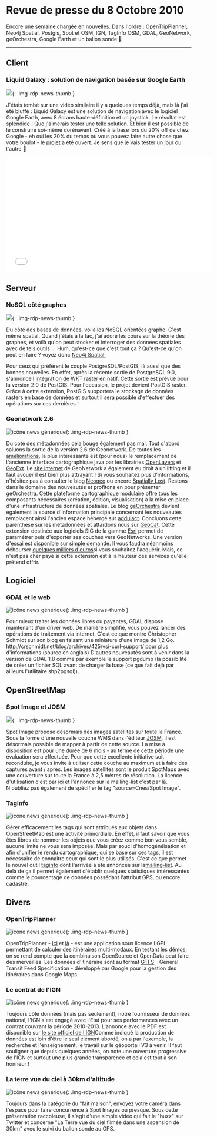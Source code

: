 # Revue de presse du 8 Octobre 2010

Encore une semaine chargée en nouvelles. Dans l'ordre : OpenTripPlanner, Neo4j Spatial, Postgis, Spot et OSM, IGN, TagInfo OSM, GDAL, GeoNetwork, geOrchestra, Google Earth et un ballon sonde :slightly_smiling_face:

----

## Client

### Liquid Galaxy : solution de navigation basée sur Google Earth

![](https://cdn.geotribu.fr/img/logos-icones/entreprises_association/google/googleearth.png){: .img-rdp-news-thumb }

J'étais tombé sur une vidéo similaire il y a quelques temps déjà, mais là j'ai été bluffé : Liquid Galaxy est une solution de navigation avec le logiciel Google Earth, avec 8 écrans haute-définition et un joystick. Le résultat est splendide ! Que j'aimerais tester une telle solution. Et bien il est possible de le construire soi-même dorénavant. Créé à la base lors du 20% off de chez Google - eh oui les 20% du temps où vous pouvez faire autre chose que votre boulot - le [projet](http://code.google.com/p/liquid-galaxy/) a été ouvert. Je sens que je vais tester un jour ou l'autre :slightly_smiling_face:

<iframe width="560" height="315" src="//www.youtube.com/embed/2VonXkA6YYg?rel=0" frameborder="0" allowfullscreen></iframe>

## Serveur

### NoSQL côté graphes

![](https://cdn.geotribu.fr/img/logos-icones/programmation/database.png){: .img-rdp-news-thumb }

Du côté des bases de données, voilà les NoSQL orientées graphe. C'est même spatial. Quand j'étais à la fac, j'ai adoré les cours sur la théorie des graphes, et voilà qu'on peut stocker et interroger des données spatiales avec de tels outils ... Hum, qu'est-ce que c'est tout ça ? Qu'est-ce qu'on peut en faire ? voyez donc [Neo4j Spatial.](http://wiki.neo4j.org/content/Neo4j_Spatial)

Pour ceux qui préfèrent le couple PostgreSQL/PostGIS, là aussi que des bonnes nouvelles. En effet, après la récente sortie de PostgreSQL 9.0, s'annonce [l'intégration de WKT raster](http://trac.osgeo.org/postgis/wiki/WKTRaster) en natif. Cette sortie est prévue pour la version 2.0 de PostGIS. Pour l'occasion, le projet devient PostGIS raster. Grâce à cette extension, PostGIS supportera le stockage de données rasters en base de données et surtout il sera possible d'effectuer des opérations sur ces dernières !

### Geonetwork 2.6

![icône news générique](https://cdn.geotribu.fr/img/internal/icons-rdp-news/news.png "News Geotribu"){: .img-rdp-news-thumb }

Du coté des métadonnées cela bouge également pas mal. Tout d'abord saluons la sortie de la version 2.6 de Geonetwork. De toutes les [améliorations](http://www.ticheler.net/node/22), la plus intéressante est (pour nous) le remplacement de l'ancienne interface cartographique java par les librairies [OpenLayers](https://openlayers.org/) et [GeoExt](http://www.geoext.org/). Le [site internet](http://geonetwork-opensource.org/) de GeoNetwork a également eu droit à un lifting et il faut avouer il est bien plus attrayant ! Si vous souhaitez plus d'informations, n'hésitez pas à consulter le blog [Neogeo](http://www.neogeo-online.net/blog/archives/404/) ou encore [Spatially Lost](http://www.ticheler.net/node/22). Restons dans le domaine des nouveautés et profitons en pour présenter geOrchestra. Cette plateforme cartographique modulaire offre tous les composants nécessaires (création, édition, visualisation) à la mise en place d'une infrastructure de données spatiales. Le blog [geOrchestra](http://blog.georchestra.org/) devient également la source d'information principale concernant les nouveautés remplacent ainsi l'ancien espace hébergé sur [addulact](https://adullact.net/projects/georchestra/). Concluons cette parenthèse sur les métadonnées et attardons nous sur [GeoCat](http://www.geocat.net/). Cette extension destinée aux logiciels SIG de la gamme [Esri](http://www.esri.com/) permet de paramétrer puis d'exporter ses couches vers GeoNetworks. Une version d'essai est disponible sur [simple demande](http://www.geocat.net/bridge/try-now). Il vous faudra néanmoins débourser [quelques milliers d'euros](http://www.geocat.net/bridge/order-now)si vous souhaitez l'acquérir. Mais, ce n'est pas cher payé si cette extension est à la hauteur des services qu'elle prétend offrir.

## Logiciel

### GDAL et le web

![icône news générique](https://cdn.geotribu.fr/img/internal/icons-rdp-news/news.png "News Geotribu"){: .img-rdp-news-thumb }

Pour mieux traiter les données libres ou payantes, GDAL dispose maintenant d'un driver web. De manière simplifié, vous pouvez lancer des opérations de traitement via internet. C'est ce que montre Christopher Schmidt sur son blog en faisant une miniature d'une image de 1,2 Go. <http://crschmidt.net/blog/archives/425/vsi-curl-support/> pour plus d'informations (source en anglais) D'autres nouveautés sont à venir dans la version de GDAL 1.8 comme par exemple le support pgdump (la possibilité de créer un fichier SQL avant de charger la base (ce que fait déjà par ailleurs l'utilitaire shp2pgsql)).

## OpenStreetMap

### Spot Image et JOSM

![](https://cdn.geotribu.fr/img/logos-icones/entreprises_association/spot_image.jpg){: .img-rdp-news-thumb }

Spot Image propose désormais des images satellites sur toute la France. Sous la forme d'une nouvelle couche WMS dans l'éditeur [JOSM](https://wiki.openstreetmap.org/wiki/JOSM), il est désormais possible de mapper à partir de cette source. La mise à disposition est pour une durée de 6 mois - au terme de cette période une évaluation sera effectuée. Pour que cette excellente initiative soit reconduite, je vous invite à utiliser cette couche au maximum et à faire des captures avant / après. Les images satellites sont le produit SpotMaps avec une couverture sur toute la France à 2,5 mètres de résolution. La licence d'utilisation c'est par [ici](http://www.youmapps.org/licenses/EULA-OSM-fr.html) et l'annonce sur la mailing-list c'est par [là](http://lists.openstreetmap.org/pipermail/talk-fr/2010-October/027453.html). N'oubliez pas également de spécifier le tag "source=Cnes/Spot Image".

### TagInfo

![icône news générique](https://cdn.geotribu.fr/img/internal/icons-rdp-news/news.png "News Geotribu"){: .img-rdp-news-thumb }

Gérer efficacement les tags qui sont attribués aux objets dans OpenStreetMap est une activité primordiale. En effet, il faut savoir que vous êtes libres de nommer les objets que vous créez comme bon vous semble, aucune limite ne vous sera imposée. Mais par souci d'homogénéisation et afin d'unifier le rendu cartographique, qui se base sur ces tags, il est nécessaire de connaitre ceux qui sont le plus utilisés. C'est ce que permet le nouvel outil [taginfo](http://taginfo.openstreetmap.de/) dont l'arrivée a été annoncée sur la[mailing-list](Openhttp://lists.openstreetmap.org/pipermail/talk-fr/2010-October/027486.html). Au delà de ça il permet également d'établir quelques statistiques intéressantes comme le pourcentage de données possédant l'attribut GPS, ou encore cadastre.

## Divers

### OpenTripPlanner

![icône news générique](https://cdn.geotribu.fr/img/internal/icons-rdp-news/news.png "News Geotribu"){: .img-rdp-news-thumb }

OpenTripPlanner - [ici](http://opentripplanner.org/) et [là](http://opentripplanner.com/) - est une application sous licence LGPL permettant de calculer des itinéraires multi-modaux. En testant les [démos](http://opentripplanner.com/demos), on se rend compte que la combinaison OpenSource et OpenData peut faire des merveilles. Les données d'itinéraire sont au format [GTFS](http://code.google.com/intl/fr/transit/spec/transit_feed_specification.html) - General Transit Feed Specification - développé par Google pour la gestion des itinéraires dans Google Maps.

### Le contrat de l'IGN

![icône news générique](https://cdn.geotribu.fr/img/internal/icons-rdp-news/news.png "News Geotribu"){: .img-rdp-news-thumb }

Toujours côté données (mais pas seulement), notre fournisseur de données national, l'IGN s'est engagé avec l'Etat pour ses performances avec un contrat couvrant la période 2010-2013. L'annonce avec le PDF est disponible sur [le site officiel de l'IGN](http://www.ign.fr/institut/53/publications/contrat-d-objectifs-de-performance.htm)Comme indiqué la production de données est loin d'être le seul élément abordé, on a par l'exemple, la recherche et l'enseignement, le travail sur le géoportail V3 à venir. Il faut souligner que depuis quelques années, on note une ouverture progressive de l'IGN et surtout une plus grande transparence et cela est tout à son honneur !

### La terre vue du ciel à 30km d'altitude

![icône news générique](https://cdn.geotribu.fr/img/internal/icons-rdp-news/news.png "News Geotribu"){: .img-rdp-news-thumb }

Toujours dans la catégorie du "fait maison", envoyez votre caméra dans l'espace pour faire concurrence à Spot Images ou presque. Sous cette présentation raccoleuse, il s'agit d'une simple vidéo qui fait le "buzz" sur Twitter et concerne "La Terre vue du ciel filmée dans une ascension de 30km" avec le suivi du ballon sonde au GPS.
